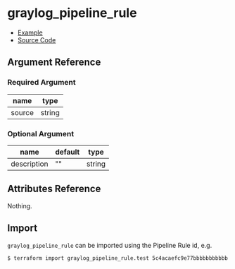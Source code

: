 # graylog_pipeline_rule

* [Example](../../examples/v0.12/pipeline.tf)
* [Source Code](../../graylog/resource/system/pipeline/rule/resource.go)

## Argument Reference

### Required Argument

name | type
--- | ---
source | string

### Optional Argument

name | default | type
--- | --- | ---
description | "" | string

## Attributes Reference

Nothing.

## Import

`graylog_pipeline_rule` can be imported using the Pipeline Rule id, e.g.

```console
$ terraform import graylog_pipeline_rule.test 5c4acaefc9e77bbbbbbbbbbb
```
